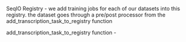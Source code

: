 SeqIO Registry
    - we add training jobs for each of our datasets into this registry. the dataset goes through a pre/post processor from the add_transcription_task_to_registry function
    
add_transcription_task_to_registry function
    - 
